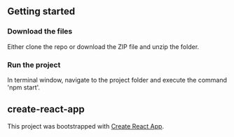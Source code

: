 
## Getting started

### Download the files 

Either clone the repo or download the ZIP file and unzip the folder.

### Run the project

In terminal window, navigate to the project folder and execute the command 'npm start'.

## create-react-app

This project was bootstrapped with [Create React App](https://github.com/facebookincubator/create-react-app). 